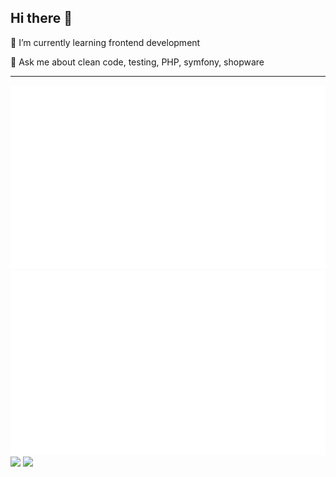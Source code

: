 ## Hi there 👋

🌱 I’m currently learning frontend development

💬 Ask me about clean code, testing, PHP, symfony, shopware

---

![](https://raw.githubusercontent.com/bneumann97/github-stats/master/generated/overview.svg#gh-dark-mode-only)
![](https://raw.githubusercontent.com/bneumann97/github-stats/master/generated/overview.svg#gh-light-mode-only)
![](https://raw.githubusercontent.com/username/github-stats/master/generated/languages.svg#gh-dark-mode-only)
![](https://raw.githubusercontent.com/username/github-stats/master/generated/languages.svg#gh-light-mode-only)

<!--
**bneumann97/bneumann97** is a ✨ _special_ ✨ repository because its `README.md` (this file) appears on your GitHub profile.

Here are some ideas to get you started:

- 🔭 I’m currently working on ...
- 🌱 I’m currently learning ...
- 👯 I’m looking to collaborate on ...
- 🤔 I’m looking for help with ...
- 💬 Ask me about ...
- 📫 How to reach me: ...
- 😄 Pronouns: ...
- ⚡ Fun fact: ...
-->
